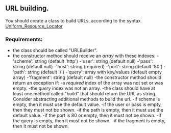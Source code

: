 ## URL building.

You should create a class to build URLs, according to the syntax. [Uniform_Resource_Locator](https://en.wikipedia.org/wiki/)

### Requirements:
- the class should be called "URLBuilder".
- the constructor method should receive an *array* with these indexes:
  -'scheme': string (default 'http')
  -'user': string (default null)
  -'pass': string (default null)
  -'host': string (required)
  -'port': string (default '80')
  -'path': string (default '/')
  -'query': array with key/values (default empty array)
  -'fragment': string (default null)
-the constructor method should return an exception if:
 -a *required* index of the array was not set or was empty.
 -the *query* index was not an array.
-the class should have at least one method called "build" that should return the URL as string. Consider abstracting additional methods to build the url.
 -if scheme is empty, then it must use the default value.
 -if the user or pass is empty, then they must not be shown.
 -if the path is empty, then it must use the default value.
 -if the port is 80 or empty, then it must not be shown.
 -if the query is empty, then it must not be shown.
 -if the fragment is empty, then it must not be shown.